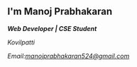 ## I'm Manoj Prabhakaran
***Web Developer | CSE Student***


*Kovilpatti*


*Email:manojprabhakaran524@gmail.com*


